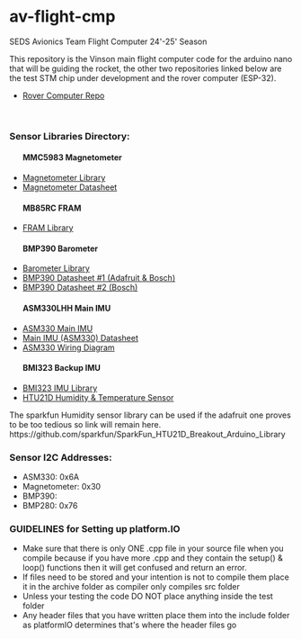 # av-flight-cmp

SEDS Avionics Team Flight Computer 24'-25' Season
<br/>

This repository is the Vinson main flight computer code for the arduino nano that will be guiding the rocket, the other two repositories linked below are the test STM chip under development and the rover computer (ESP-32).

<ul>
  <li><a href="https://github.com/erielC/av-rover-cmp/tree/main" target="_blank">Rover Computer Repo</a></li>
</ul>
<br/>
<h3>Sensor Libraries Directory:</h3>
<ul>
  <h4>MMC5983 Magnetometer</h4>
  <li><a href="https://github.com/sparkfun/SparkFun_MMC5983MA_Magnetometer_Arduino_Library/tree/main" target="_blank"> Magnetometer Library</a></li>
  <li><a href="https://www.memsic.com/Public/Uploads/uploadfile/files/20220119/MMC5983MADatasheetRevA.pdf">Magnetometer Datasheet</a></li>
  <h4>MB85RC FRAM</h4>
  <li><a href="https://github.com/sosandroid/FRAM_MB85RC_I2C" target="_blank"> FRAM Library</a></li>
  <h4>BMP390 Barometer</h4>
  <li><a href="https://github.com/adafruit/Adafruit_BMP3XX" target="_blank"> Barometer Library</a></li>
  <li><a href="https://cdn-learn.adafruit.com/assets/assets/000/096/781/original/bst-bmp390-fl000.pdf?1604526926">BMP390 Datasheet #1 (Adafruit & Bosch)</a></li>
  <li><a href="https://www.bosch-sensortec.com/media/boschsensortec/downloads/datasheets/bst-bmp390-ds002.pdf">BMP390 Datasheet #2 (Bosch)</a></li>
  <h4>ASM330LHH Main IMU</h4>
  <li><a href="https://github.com/stm32duino/ASM330LHH/tree/main" target="_blank">ASM330 Main IMU</a></li>
  <li><a href="https://www.st.com/resource/en/datasheet/asm330lhh.pdf">Main IMU (ASM330) Datasheet</a></li>
  <li><a href="https://github.com/user-attachments/assets/08a4da38-90d2-46dd-91a4-b4015cfabe34">ASM330 Wiring Diagram</a></li>
  <h4>BMI323 Backup IMU</h4>
  <li><a href="https://github.com/boschsensortec/BMI323_SensorAPI" target="_blank">BMI323 IMU Library</a></li>
  <li><a href="https://github.com/adafruit/Adafruit_HTU21DF_Library/tree/master" target="_blank">HTU21D Humidity & Temperature Sensor</a></li>
</ul>
  The sparkfun Humidity sensor library can be used if the adafruit one proves to be too tedious so link will remain here.
  <br/>
  https://github.com/sparkfun/SparkFun_HTU21D_Breakout_Arduino_Library
<br/>

<h3>Sensor I2C Addresses:</h3>
<ul>
  <li>ASM330: 0x6A</li>
  <li>Magnetometer: 0x30</li>
  <li>BMP390: </li>
  <li>BMP280: 0x76</li>
</ul>

<h3>GUIDELINES for Setting up platform.IO</h3>
<ul>
  <li>Make sure that there is only ONE .cpp file in your source file when you compile because if you have more .cpp and they contain the setup() & loop() functions then it will get confused and return an error.</li>
  <li>If files need to be stored and your intention is not to compile them place it in the archive folder as compiler only compiles src folder</li>
  <li>Unless your testing the code DO NOT place anything inside the test folder</li>
  <li>Any header files that you have written place them into the include folder as platformIO determines that's where the header files go</li>
</ul>
